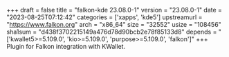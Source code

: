 +++
draft = false
title = "falkon-kde 23.08.0-1"
version = "23.08.0-1"
date = "2023-08-25T07:12:42"
categories = ['xapps', 'kde5']
upstreamurl = "https://www.falkon.org"
arch = "x86_64"
size = "32552"
usize = "108456"
sha1sum = "d438f3702215149a476d78d90bcb2e78f85133d8"
depends = "['kwallet5>=5.109.0', 'kio>=5.109.0', 'purpose>=5.109.0', 'falkon']"
+++
Plugin for Falkon integration with KWallet.